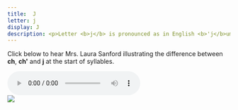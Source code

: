 ```yaml
---
title:  J
letter: j
display: J
description: <p>Letter <b>j</b> is pronounced as in English <b>'j</b>ump' and <b>'j</b>am'. This sound occurs only at the start of a syllable.		</p>
---
```




Click below to hear Mrs. Laura Sanford illustrating the difference between <b>ch</b>, <b>ch'</b> and <b>j</b> at the start of syllables.


<div class="audiobox">
<div class="audio">
<audio controls src="{{ site.baseurl }}/assets/audio/pal_aff_ls.mp3" type="audio/mpeg">Your browser does not support the audio element.</audio>
</div>
<div class="text">
<img src="{{ site.baseurl }}/assets/gif/pal_aff.gif" border="0" />
</div>
</div>
